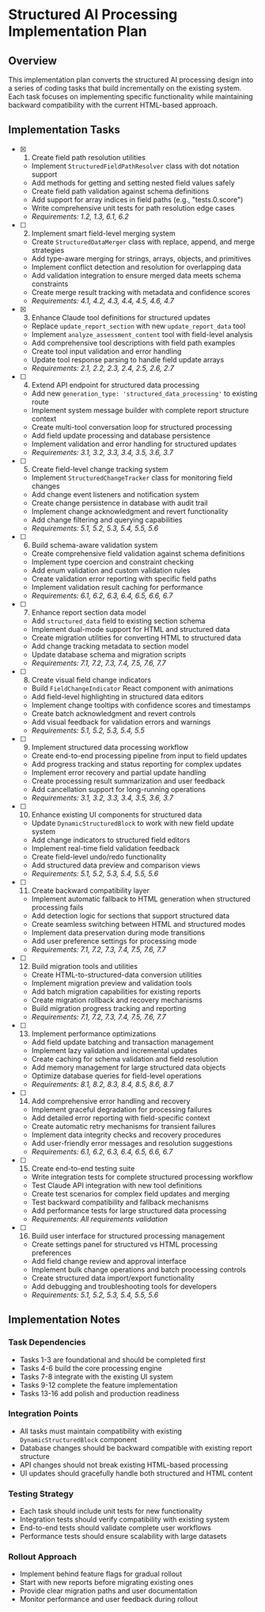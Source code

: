 # Structured AI Processing Implementation Plan

## Overview

This implementation plan converts the structured AI processing design into a series of coding tasks that build incrementally on the existing system. Each task focuses on implementing specific functionality while maintaining backward compatibility with the current HTML-based approach.

## Implementation Tasks

- [x] 1. Create field path resolution utilities
  - Implement `StructuredFieldPathResolver` class with dot notation support
  - Add methods for getting and setting nested field values safely
  - Create field path validation against schema definitions
  - Add support for array indices in field paths (e.g., "tests.0.score")
  - Write comprehensive unit tests for path resolution edge cases
  - _Requirements: 1.2, 1.3, 6.1, 6.2_

- [ ] 2. Implement smart field-level merging system
  - Create `StructuredDataMerger` class with replace, append, and merge strategies
  - Add type-aware merging for strings, arrays, objects, and primitives
  - Implement conflict detection and resolution for overlapping data
  - Add validation integration to ensure merged data meets schema constraints
  - Create merge result tracking with metadata and confidence scores
  - _Requirements: 4.1, 4.2, 4.3, 4.4, 4.5, 4.6, 4.7_

- [x] 3. Enhance Claude tool definitions for structured updates
  - Replace `update_report_section` with new `update_report_data` tool
  - Implement `analyze_assessment_content` tool with field-level analysis
  - Add comprehensive tool descriptions with field path examples
  - Create tool input validation and error handling
  - Update tool response parsing to handle field update arrays
  - _Requirements: 2.1, 2.2, 2.3, 2.4, 2.5, 2.6, 2.7_

- [ ] 4. Extend API endpoint for structured data processing
  - Add new `generation_type: 'structured_data_processing'` to existing route
  - Implement system message builder with complete report structure context
  - Create multi-tool conversation loop for structured processing
  - Add field update processing and database persistence
  - Implement validation and error handling for structured updates
  - _Requirements: 3.1, 3.2, 3.3, 3.4, 3.5, 3.6, 3.7_

- [ ] 5. Create field-level change tracking system
  - Implement `StructuredChangeTracker` class for monitoring field changes
  - Add change event listeners and notification system
  - Create change persistence in database with audit trail
  - Implement change acknowledgment and revert functionality
  - Add change filtering and querying capabilities
  - _Requirements: 5.1, 5.2, 5.3, 5.4, 5.5, 5.6_

- [ ] 6. Build schema-aware validation system
  - Create comprehensive field validation against schema definitions
  - Implement type coercion and constraint checking
  - Add enum validation and custom validation rules
  - Create validation error reporting with specific field paths
  - Implement validation result caching for performance
  - _Requirements: 6.1, 6.2, 6.3, 6.4, 6.5, 6.6, 6.7_

- [ ] 7. Enhance report section data model
  - Add `structured_data` field to existing section schema
  - Implement dual-mode support for HTML and structured data
  - Create migration utilities for converting HTML to structured data
  - Add change tracking metadata to section model
  - Update database schema and migration scripts
  - _Requirements: 7.1, 7.2, 7.3, 7.4, 7.5, 7.6, 7.7_

- [ ] 8. Create visual field change indicators
  - Build `FieldChangeIndicator` React component with animations
  - Add field-level highlighting in structured data editors
  - Implement change tooltips with confidence scores and timestamps
  - Create batch acknowledgment and revert controls
  - Add visual feedback for validation errors and warnings
  - _Requirements: 5.1, 5.2, 5.3, 5.4, 5.5_

- [ ] 9. Implement structured data processing workflow
  - Create end-to-end processing pipeline from input to field updates
  - Add progress tracking and status reporting for complex updates
  - Implement error recovery and partial update handling
  - Create processing result summarization and user feedback
  - Add cancellation support for long-running operations
  - _Requirements: 3.1, 3.2, 3.3, 3.4, 3.5, 3.6, 3.7_

- [ ] 10. Enhance existing UI components for structured data
  - Update `DynamicStructuredBlock` to work with new field update system
  - Add change indicators to structured field editors
  - Implement real-time field validation feedback
  - Create field-level undo/redo functionality
  - Add structured data preview and comparison views
  - _Requirements: 5.1, 5.2, 5.3, 5.4, 5.5, 5.6_

- [ ] 11. Create backward compatibility layer
  - Implement automatic fallback to HTML generation when structured processing fails
  - Add detection logic for sections that support structured data
  - Create seamless switching between HTML and structured modes
  - Implement data preservation during mode transitions
  - Add user preference settings for processing mode
  - _Requirements: 7.1, 7.2, 7.3, 7.4, 7.5, 7.6, 7.7_

- [ ] 12. Build migration tools and utilities
  - Create HTML-to-structured-data conversion utilities
  - Implement migration preview and validation tools
  - Add batch migration capabilities for existing reports
  - Create migration rollback and recovery mechanisms
  - Build migration progress tracking and reporting
  - _Requirements: 7.1, 7.2, 7.3, 7.4, 7.5, 7.6, 7.7_

- [ ] 13. Implement performance optimizations
  - Add field update batching and transaction management
  - Implement lazy validation and incremental updates
  - Create caching for schema validation and field resolution
  - Add memory management for large structured data objects
  - Optimize database queries for field-level operations
  - _Requirements: 8.1, 8.2, 8.3, 8.4, 8.5, 8.6, 8.7_

- [ ] 14. Add comprehensive error handling and recovery
  - Implement graceful degradation for processing failures
  - Add detailed error reporting with field-specific context
  - Create automatic retry mechanisms for transient failures
  - Implement data integrity checks and recovery procedures
  - Add user-friendly error messages and resolution suggestions
  - _Requirements: 6.1, 6.2, 6.3, 6.4, 6.5, 6.6, 6.7_

- [ ] 15. Create end-to-end testing suite
  - Write integration tests for complete structured processing workflow
  - Test Claude API integration with new tool definitions
  - Create test scenarios for complex field updates and merging
  - Test backward compatibility and fallback mechanisms
  - Add performance tests for large structured data processing
  - _Requirements: All requirements validation_

- [ ] 16. Build user interface for structured processing management
  - Create settings panel for structured vs HTML processing preferences
  - Add field change review and approval interface
  - Implement bulk change operations and batch processing controls
  - Create structured data import/export functionality
  - Add debugging and troubleshooting tools for developers
  - _Requirements: 5.1, 5.2, 5.3, 5.4, 5.5, 5.6_

## Implementation Notes

### Task Dependencies
- Tasks 1-3 are foundational and should be completed first
- Tasks 4-6 build the core processing engine
- Tasks 7-8 integrate with the existing UI system
- Tasks 9-12 complete the feature implementation
- Tasks 13-16 add polish and production readiness

### Integration Points
- All tasks must maintain compatibility with existing `DynamicStructuredBlock` component
- Database changes should be backward compatible with existing report structure
- API changes should not break existing HTML-based processing
- UI updates should gracefully handle both structured and HTML content

### Testing Strategy
- Each task should include unit tests for new functionality
- Integration tests should verify compatibility with existing system
- End-to-end tests should validate complete user workflows
- Performance tests should ensure scalability with large datasets

### Rollout Approach
- Implement behind feature flags for gradual rollout
- Start with new reports before migrating existing ones
- Provide clear migration paths and user documentation
- Monitor performance and user feedback during rollout
</content>